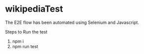# wikipediaTest
The E2E flow has been automated using Selenium and Javascript.

Steps to Run the test

1. npm i
2. npm run test
